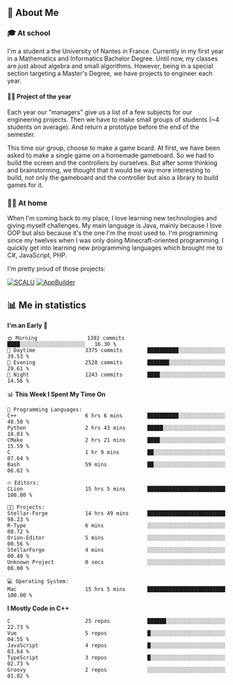 ## 👀 About Me

### 🎓 At school

I'm a student a the University of Nantes in France. Currently in my first year in a Mathematics and Informatics Bachelor Degree. Until now, my classes are just about algebra and small algorithms. However, being in a special section targeting a Master's Degree, we have projects to engineer each year. 

#### 🔧🔬 Project of the year

Each year our "managers" give us a list of a few subjects for our engineering projects. Then we have to make small groups of students (~4 students on average). And return a prototype before the end of the semester.

This time our group, choose to make a game board. At first, we have been asked to make a single game on a homemade gameboard. So we had to build the screen and the controllers by ourselves. 
But after some thinking and brainstorming, we thought that it would be way more interesting to build, not only the gameboard and the controller but also a library to build games for it.

### 👨‍💻 At home

When I'm coming back to my place, I love learning new technologies and giving myself challenges. My main language is Java, mainly because I love OOP but also because it's the one I'm the most used to. I'm programming since my twelves when I was only doing Minecraft-oriented programming.  I quickly get into learning new programming languages which brought me to C#, JavaScript, PHP. 

I'm pretty proud of those projects:

[![SCALU](https://github-readme-stats.vercel.app/api/pin?username=renardfute&repo=SCALU)](https://github.com/renardfute/scalu)
[![AppBuilder](https://github-readme-stats.vercel.app/api/pin?username=pulsedev2&repo=AppBuilder)](https://github.com/pulsedev2/AppBuilder)

## 📊 Me in statistics
<!--START_SECTION:waka-->
**I'm an Early 🐤** 

```text
🌞 Morning                1392 commits        ████░░░░░░░░░░░░░░░░░░░░░   16.30 % 
🌆 Daytime                3375 commits        ██████████░░░░░░░░░░░░░░░   39.53 % 
🌃 Evening                2528 commits        ███████░░░░░░░░░░░░░░░░░░   29.61 % 
🌙 Night                  1243 commits        ████░░░░░░░░░░░░░░░░░░░░░   14.56 % 
```


📊 **This Week I Spent My Time On** 

```text
💬 Programming Languages: 
C++                      6 hrs 6 mins        ██████████░░░░░░░░░░░░░░░   40.50 % 
Python                   2 hrs 43 mins       █████░░░░░░░░░░░░░░░░░░░░   18.03 % 
CMake                    2 hrs 21 mins       ████░░░░░░░░░░░░░░░░░░░░░   15.59 % 
C                        1 hr 9 mins         ██░░░░░░░░░░░░░░░░░░░░░░░   07.64 % 
Bash                     59 mins             ██░░░░░░░░░░░░░░░░░░░░░░░   06.62 % 

🔥 Editors: 
CLion                    15 hrs 5 mins       █████████████████████████   100.00 % 

🐱‍💻 Projects: 
Stellar-Forge            14 hrs 49 mins      █████████████████████████   98.23 % 
R-Type                   6 mins              ░░░░░░░░░░░░░░░░░░░░░░░░░   00.72 % 
Orion-Editor             5 mins              ░░░░░░░░░░░░░░░░░░░░░░░░░   00.56 % 
StellarForge             4 mins              ░░░░░░░░░░░░░░░░░░░░░░░░░   00.49 % 
Unknown Project          0 secs              ░░░░░░░░░░░░░░░░░░░░░░░░░   00.00 % 

💻 Operating System: 
Mac                      15 hrs 5 mins       █████████████████████████   100.00 % 
```

**I Mostly Code in C++** 

```text
C                        25 repos            ██████░░░░░░░░░░░░░░░░░░░   22.73 % 
Vue                      5 repos             █░░░░░░░░░░░░░░░░░░░░░░░░   04.55 % 
JavaScript               4 repos             █░░░░░░░░░░░░░░░░░░░░░░░░   03.64 % 
TypeScript               3 repos             █░░░░░░░░░░░░░░░░░░░░░░░░   02.73 % 
Groovy                   2 repos             ░░░░░░░░░░░░░░░░░░░░░░░░░   01.82 % 
```




<!--END_SECTION:waka-->
